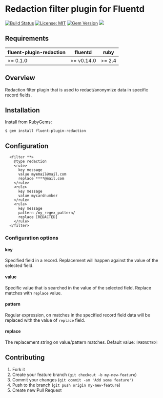 # Redaction filter plugin for Fluentd

[![Build Status](https://travis-ci.org/oleewere/fluent-plugin-redaction.svg?branch=master)](https://travis-ci.org/oleewere/fluent-plugin-redaction)
[![License: MIT](https://img.shields.io/badge/License-MIT-yellow.svg)](https://opensource.org/licenses/MIT)
[![Gem Version](https://badge.fury.io/rb/fluent-plugin-redaction.svg)](http://badge.fury.io/rb/fluent-plugin-redaction)
![](https://ruby-gem-downloads-badge.herokuapp.com/fluent-plugin-redaction?type=total&metric=true)

## Requirements

| fluent-plugin-redaction | fluentd | ruby |
|------------------------|---------|------|
| >= 0.1.0 | >= v0.14.0 | >= 2.4 |

## Overview

Redaction filter plugin that is used to redact/anonymize data in specific record fields.

## Installation

Install from RubyGems:
```
$ gem install fluent-plugin-redaction
```

## Configuration

```
  <filter **>
    @type redaction
    <rule>
      key message
      value myemail@mail.com
      replace ****@mail.com
    </rule>
    <rule>
      key message
      value mycardnumber
    </rule>
    <rule>
      key message
      pattern /my_regex_pattern/
      replace [REDACTED]
    </rule>
  </filter>
```

### Configuration options

#### key

Specified field in a record. Replacement will happen against the value of the selected field.

#### value

Specific value that is searched in the value of the selected field. Replace matches with `replace` value.

#### pattern

Regular expression, on matches in the specified record field data will be replaced with the value of `replace` field.

#### replace

The replacement string on value/pattern matches. Default value: `[REDACTED]`

## Contributing

1. Fork it
2. Create your feature branch (`git checkout -b my-new-feature`)
3. Commit your changes (`git commit -am 'Add some feature'`)
4. Push to the branch (`git push origin my-new-feature`)
5. Create new Pull Request

